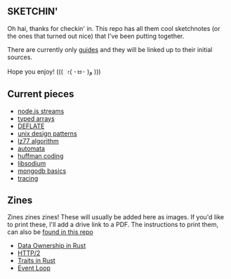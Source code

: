 ## SKETCHIN'

Oh hai, thanks for checkin' in. This repo has all them cool sketchnotes (or the
ones that turned out nice) that I've been putting together. 

There are currently only
[guides](https://github.com/lrlna/sketchin/tree/master/guides) and they will be
linked up to their initial sources. 

Hope you enjoy! (((ೕ( ･ㅂ･ )و )))

## Current pieces

- [node.js streams](https://github.com/lrlna/sketchin/blob/master/guides/node-streams.md)
- [typed arrays](https://github.com/lrlna/sketchin/blob/master/guides/typed-arrays.md)
- [DEFLATE](https://github.com/lrlna/sketchin/blob/master/guides/deflate.md)
- [unix design patterns](https://github.com/lrlna/sketchin/blob/master/guides/unix-design-patterns.md)
- [lz77 algorithm](https://github.com/lrlna/sketchin/blob/master/guides/lz77.md)
- [automata](https://github.com/lrlna/sketchin/blob/master/guides/automata.md)
- [huffman coding](https://github.com/lrlna/sketchin/blob/master/guides/huffman-trees.md)
- [libsodium](https://github.com/lrlna/sketchin/blob/master/guides/libsodium.md)
- [mongodb basics](https://github.com/lrlna/sketchin/blob/master/guides/mongodb-basics.md)
- [tracing](https://github.com/lrlna/sketchin/blob/master/guides/tracing.md)

## Zines
Zines zines zines! These will usually be added here as images. If you'd like to
print these, I'll add a drive link to a PDF. The instructions to print them,
can also be [found in this repo](./zines/instructions.md)

- [Data Ownership in Rust](./zines/data-ownership.md)
- [HTTP/2](./zines/http2.md)
- [Traits in Rust](./zines/rust-traits.md)
- [Event Loop](./zines/js-event-loop.md)
